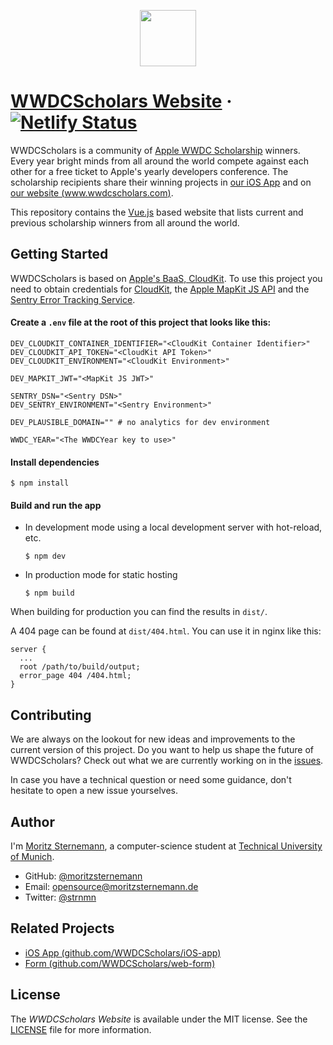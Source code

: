 <p align="center"><a href="https://www.wwdcscholars.com" target="\_blank"><img width="90" height="90" src="https://raw.githubusercontent.com/WWDCScholars/web-app/master/.github/logo.png"></a></p>

# [WWDCScholars Website](https://www.wwdcscholars.com) &middot; [![Netlify Status](https://api.netlify.com/api/v1/badges/dfda3ed0-fe8b-4cc7-a051-f39126a20128/deploy-status)](https://app.netlify.com/sites/wwdcscholars/deploys)
WWDCScholars is a community of [Apple WWDC Scholarship](https://developer.apple.com/wwdc/scholarships/) winners. Every year bright minds from all around the world compete against each other for a free ticket to Apple's yearly developers conference. The scholarship recipients share their winning projects in [our iOS App](https://itunes.apple.com/us/app/scholars-of-wwdc/id999731893?mt=8) and on [our website (www.wwdcscholars.com)](https://www.wwdcscholars.com).

This repository contains the [Vue.js](https://vuejs.org) based website that lists current and previous scholarship winners from all around the world.

## Getting Started
WWDCScholars is based on [Apple's BaaS, CloudKit](https://developer.apple.com/icloud/cloudkit/). To use this project you need to obtain credentials for [CloudKit](https://developer.apple.com/library/content/documentation/DataManagement/Conceptual/CloudKitQuickStart/Introduction/Introduction.html#//apple_ref/doc/uid/TP40014987), the [Apple MapKit JS API](https://developer.apple.com/documentation/mapkitjs/) and the [Sentry Error Tracking Service](https://sentry.io/).

#### Create a `.env` file at the root of this project that looks like this:
```
DEV_CLOUDKIT_CONTAINER_IDENTIFIER="<CloudKit Container Identifier>"
DEV_CLOUDKIT_API_TOKEN="<CloudKit API Token>"
DEV_CLOUDKIT_ENVIRONMENT="<CloudKit Environment>"

DEV_MAPKIT_JWT="<MapKit JS JWT>"

SENTRY_DSN="<Sentry DSN>"
DEV_SENTRY_ENVIRONMENT="<Sentry Environment>"

DEV_PLAUSIBLE_DOMAIN="" # no analytics for dev environment

WWDC_YEAR="<The WWDCYear key to use>"
```

#### Install dependencies
```
$ npm install
```

#### Build and run the app
- In development mode using a local development server with hot-reload, etc.
  ```
  $ npm dev
  ```
- In production mode for static hosting
  ```
  $ npm build
  ```
When building for production you can find the results in `dist/`.

A 404 page can be found at `dist/404.html`. You can use it in nginx like this:
```
server {
  ...
  root /path/to/build/output;
  error_page 404 /404.html;
}
```

## Contributing
We are always on the lookout for new ideas and improvements to the current version of this project. Do you want to help us shape the future of WWDCScholars? Check out what we are currently working on in the [issues](https://github.com/WWDCScholars/web-app/issues).

In case you have a technical question or need some guidance, don't hesitate to open a new issue yourselves.

## Author
I'm [Moritz Sternemann](https://github.com/moritzsternemann), a computer-science student at [Technical University of Munich](https://www.tum.de/).
- GitHub: [@moritzsternemann](https://github.com/moritzsternemann)
- Email: [opensource@moritzsternemann.de](mailto:opensource@moritzsternemann.de)
- Twitter: [@strnmn](https://twitter.com/strnmn)

## Related Projects
- [iOS App (github.com/WWDCScholars/iOS-app)](https://github.com/WWDCScholars/iOS-app)
- [Form (github.com/WWDCScholars/web-form)](https://github.com/WWDCScholars/web-form)

## License
The *WWDCScholars Website* is available under the MIT license. See the [LICENSE](https://github.com/WWDCScholars/web-app/blob/master/LICENSE) file for more information.
